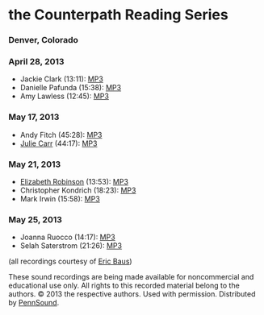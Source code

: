 the Counterpath Reading Series
==============================

### Denver, Colorado

### April 28, 2013

-   Jackie Clark (13:11): [MP3](http://media.sas.upenn.edu/pennsound/groups/Counterpath/04-28-13_Clark-Pafunda-Lawless/Clark-Jackie_reading_Denver_Counterpath_4-28-13.mp3)
-   Danielle Pafunda (15:38): [MP3](http://media.sas.upenn.edu/pennsound/groups/Counterpath/04-28-13_Clark-Pafunda-Lawless/Pafunda-Danielle_reading_Denver_Counterpath_4-28-13.mp3)
-   Amy Lawless (12:45): [MP3](http://media.sas.upenn.edu/pennsound/groups/Counterpath/04-28-13_Clark-Pafunda-Lawless/Lawless-Amy_reading_Denver_Counterpath_4-28-13.mp3)

### May 17, 2013

-   Andy Fitch (45:28): [MP3](http://media.sas.upenn.edu/pennsound/groups/Counterpath/05-17-13_Fitch-Carr/Fitch-Andy_Pop-Poetics-Lecture_Denver_Counterpath_5-17-13%20.mp3)
-   [Julie Carr](Carr.php) (44:17): [MP3](http://media.sas.upenn.edu/pennsound/groups/Counterpath/05-17-13_Fitch-Carr/Carr-Julie_Ruptural-TIme-Lecture_Denver_Counterpath_5-17-13.mp3)

### May 21, 2013

-   [Elizabeth Robinson](Robinson-Elizabeth.php) (13:53): [MP3](http://media.sas.upenn.edu/pennsound/groups/Counterpath/05-21-13_Robinson-Kondrich-Irwin/Robinson-Elizabeth_reading_Denver_Counterpath_5-21-13.mp3)
-   Christopher Kondrich (18:23): [MP3](http://media.sas.upenn.edu/pennsound/groups/Counterpath/05-21-13_Robinson-Kondrich-Irwin/Kondrich-Christopher_reading_Denver_Counterpath_5-21-13.mp3)
-   Mark Irwin (15:58): [MP3](http://media.sas.upenn.edu/pennsound/groups/Counterpath/05-21-13_Robinson-Kondrich-Irwin/Irwin-Mark_reading_Denver_Counterpath_5-21-13.mp3)

### May 25, 2013

-   Joanna Ruocco (14:17): [MP3](http://media.sas.upenn.edu/pennsound/groups/Counterpath/05-25-13_Ruocco-Saterstrom/Ruocco-Joanna_reading_Denver-Counterpath_5-25-13.mp3)
-   Selah Saterstrom (21:26): [MP3](http://media.sas.upenn.edu/pennsound/groups/Counterpath/05-25-13_Ruocco-Saterstrom/Saterstrom-Selah_reading_Denver-Counterpath_5-25-13.mp3)

(all recordings courtesy of [Eric Baus](Baus.php))

These sound recordings are being made available for noncommercial and educational use only.
All rights to this recorded material belong to the authors. © 2013 the respective authors.
Used with permission. Distributed by [PennSound](../index.html).
